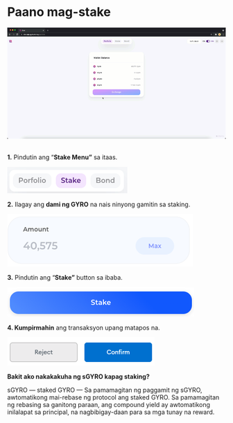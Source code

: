 # Paano mag-stake

![How To Stake](<../.gitbook/assets/1 oNJRvjjhyFHPChygM8tDpA.gif>)

\
**1.**  Pindutin ang “**Stake Menu”** sa itaas.

![](<../.gitbook/assets/image (39).png>)

**2.** Ilagay ang **dami ng GYRO** na nais ninyong gamitin sa staking.

![](<../.gitbook/assets/image (15).png>)

**3.** Pindutin ang “**Stake”** button sa ibaba.

![](<../.gitbook/assets/image (10).png>)

**4. Kumpirmahin** ang transaksyon upang matapos na.

![](<../.gitbook/assets/image (11).png>)

**Bakit ako nakakakuha ng sGYRO kapag staking?**

sGYRO — staked GYRO — Sa pamamagitan ng paggamit ng sGYRO, awtomatikong mai-rebase ng protocol ang staked GYRO. Sa pamamagitan ng rebasing sa ganitong paraan, ang compound yield ay awtomatikong inilalapat sa principal, na nagbibigay-daan para sa mga tunay na reward.
